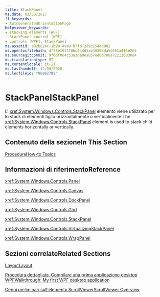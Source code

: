 ```yaml
---
title: StackPanel
ms.date: 03/30/2017
f1_keywords:
- AutoGeneratedOrientationPage
helpviewer_keywords:
- stacking elements [WPF]
- StackPanel control [WPF]
- controls [WPF], StackPanel
ms.assetid: a82b824c-1b98-49a9-b7fd-2d9c154dd002
ms.openlocfilehash: df78e1037f0bc444d5ae3820eda5d461a415e265
ms.sourcegitcommit: 9f6df084c53a3da0ea657ed0d708a72213683084
ms.translationtype: MT
ms.contentlocale: it-IT
ms.lasthandoff: 12/09/2020
ms.locfileid: "96962782"
---
```

# <a name="stackpanel"></a><span data-ttu-id="87c84-102">StackPanel</span><span class="sxs-lookup"><span data-stu-id="87c84-102">StackPanel</span></span>
<span data-ttu-id="87c84-103">L' <xref:System.Windows.Controls.StackPanel> elemento viene utilizzato per lo stack di elementi figlio orizzontalmente o verticalmente.</span><span class="sxs-lookup"><span data-stu-id="87c84-103">The <xref:System.Windows.Controls.StackPanel> element is used to stack child elements horizontally or vertically.</span></span>  
  
## <a name="in-this-section"></a><span data-ttu-id="87c84-104">Contenuto della sezione</span><span class="sxs-lookup"><span data-stu-id="87c84-104">In This Section</span></span>  
 [<span data-ttu-id="87c84-105">Procedure</span><span class="sxs-lookup"><span data-stu-id="87c84-105">How-to Topics</span></span>](stackpanel-how-to-topics.md)  
  
## <a name="reference"></a><span data-ttu-id="87c84-106">Informazioni di riferimento</span><span class="sxs-lookup"><span data-stu-id="87c84-106">Reference</span></span>  
 <xref:System.Windows.Controls.Panel>  
  
 <xref:System.Windows.Controls.Canvas>  
  
 <xref:System.Windows.Controls.DockPanel>  
  
 <xref:System.Windows.Controls.Grid>  
  
 <xref:System.Windows.Controls.StackPanel>  
  
 <xref:System.Windows.Controls.VirtualizingStackPanel>  
  
 <xref:System.Windows.Controls.WrapPanel>  
  
## <a name="related-sections"></a><span data-ttu-id="87c84-107">Sezioni correlate</span><span class="sxs-lookup"><span data-stu-id="87c84-107">Related Sections</span></span>  
 [<span data-ttu-id="87c84-108">Layout</span><span class="sxs-lookup"><span data-stu-id="87c84-108">Layout</span></span>](../advanced/layout.md)  
  
 [<span data-ttu-id="87c84-109">Procedura dettagliata: Compilare una prima applicazione desktop WPF</span><span class="sxs-lookup"><span data-stu-id="87c84-109">Walkthrough: My first WPF desktop application</span></span>](../getting-started/walkthrough-my-first-wpf-desktop-application.md)  
  
 [<span data-ttu-id="87c84-110">Cenni preliminari sull'elemento ScrollViewer</span><span class="sxs-lookup"><span data-stu-id="87c84-110">ScrollViewer Overview</span></span>](scrollviewer-overview.md)

